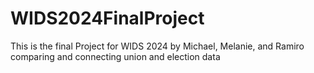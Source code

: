 # WIDS2024FinalProject
This is the final Project for WIDS 2024 by Michael, Melanie, and Ramiro comparing and connecting union and election data
